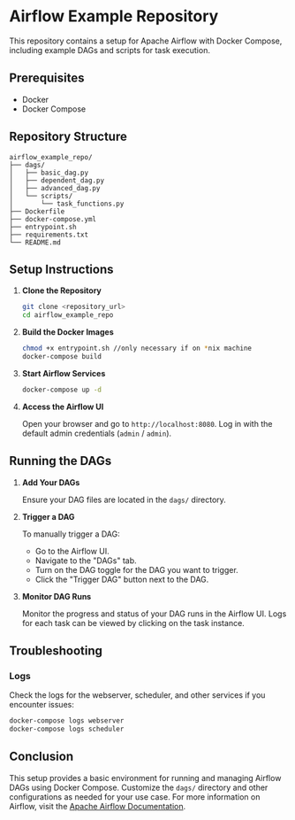 # Airflow Example Repository

This repository contains a setup for Apache Airflow with Docker Compose, including example DAGs and scripts for task execution.

## Prerequisites

- Docker
- Docker Compose

## Repository Structure

```
airflow_example_repo/
├── dags/
│   ├── basic_dag.py
│   ├── dependent_dag.py
│   ├── advanced_dag.py
│   └── scripts/
│       └── task_functions.py
├── Dockerfile
├── docker-compose.yml
├── entrypoint.sh
├── requirements.txt
└── README.md
```

## Setup Instructions

1. **Clone the Repository**

   ```bash
   git clone <repository_url>
   cd airflow_example_repo
   ```

2. **Build the Docker Images**

   ```bash
   chmod +x entrypoint.sh //only necessary if on *nix machine
   docker-compose build
   ```

3. **Start Airflow Services**

   ```bash
   docker-compose up -d
   ```

4. **Access the Airflow UI**

   Open your browser and go to `http://localhost:8080`. Log in with the default admin credentials (`admin` / `admin`).

## Running the DAGs

1. **Add Your DAGs**

   Ensure your DAG files are located in the `dags/` directory.

2. **Trigger a DAG**

   To manually trigger a DAG:
   - Go to the Airflow UI.
   - Navigate to the "DAGs" tab.
   - Turn on the DAG toggle for the DAG you want to trigger.
   - Click the "Trigger DAG" button next to the DAG.

3. **Monitor DAG Runs**

   Monitor the progress and status of your DAG runs in the Airflow UI. Logs for each task can be viewed by clicking on the task instance.

## Troubleshooting

### Logs

Check the logs for the webserver, scheduler, and other services if you encounter issues:

```bash
docker-compose logs webserver
docker-compose logs scheduler
```

## Conclusion

This setup provides a basic environment for running and managing Airflow DAGs using Docker Compose. Customize the `dags/` directory and other configurations as needed for your use case. For more information on Airflow, visit the [Apache Airflow Documentation](https://airflow.apache.org/docs/apache-airflow/stable/).
